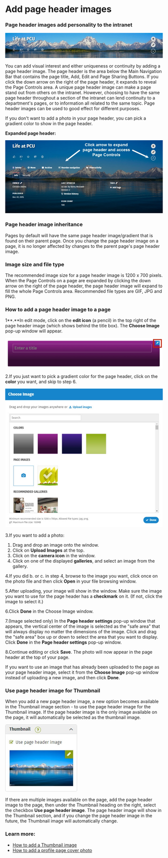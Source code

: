 # Add page header images

### Page header images add personality to the intranet

![](../../.gitbook/assets/1%20%2820%29.jpg)

  
You can add visual interest and either uniqueness or continuity by adding a page header image. The page header is the area below the Main Navigation Bar that contains the page title, Add, Edit and Page Sharing Buttons. If you click the down arrow on the right of the page header, it expands to reveal the Page Controls area. A unique page header image can make a page stand out from others on the intranet. However, choosing to have the same page header throughout a section of the intranet can lend continuity to a department's pages, or to information all related to the same topic. Page header images can be used to good effect for different purposes.  
  
If you don't want to add a photo in your page header, you can pick a gradient color to show in the page header.  
  
**Expanded page header:**

![](../../.gitbook/assets/2%20%286%29.jpg)



### Page header image inheritance

Pages by default will have the same page header image/gradient that is found on their parent page. Once you change the page header image on a page, it is no longer affected by changes to the parent page's page header image.

### Image size and file type

The recommended image size for a page header image is 1200 x 700 pixels. When the Page Controls on a page are expanded by clicking the down arrow on the right of the page header, the page header image will expand to fill the whole Page Controls area. Recommended file types are GIF, JPG and PNG.

### How to add a page header image to a page

1**.**In edit mode, click on the **edit icon** \(a pencil\) in the top right of the page header image \(which shows behind the title box\). The **Choose Image** pop-up window will appear.

![](../../.gitbook/assets/3%20%289%29.jpg)



2.If you just want to pick a gradient color for the page header, click on the **color** you want, and skip to step 6.

![](../../.gitbook/assets/4%20%289%29.jpg)



3.If you want to add a photo:

1. Drag and drop an image onto the window.
2. Click on **Upload Images** at the top.
3. Click on the **camera icon** in the window.
4. Click on one of the displayed **galleries**, and select an image from the gallery.

4.If you did b. or c. in step 4, browse to the image you want, click once on the photo file and then click **Open** in your file browsing window.

5.After uploading, your image will show in the window. Make sure the image you want to use for the page header has a **checkmark** on it. \(If not, click the image to select it.\)

6.Click **Done** in the Choose Image window.

7.\(Image selected only\) In the **Page header settings** pop-up window that appears, the vertical center of the image is selected as the "safe area" that will always display no matter the dimensions of the image. Click and drag the "safe area" box up or down to select the area that you want to display. Click **Done** in the **Page header settings** pop-up window.

8.Continue editing or click **Save**. The photo will now appear in the page header at the top of your page.

If you want to use an image that has already been uploaded to the page as your page header image, select it from the **Choose Image** pop-up window instead of uploading a new image, and then click **Done**.

### Use page header image for Thumbnail

When you add a new page header image, a new option becomes available in the Thumbnail image section - to use the page header image for the Thumbnail image. If the page header image is the only image available on the page, it will automatically be selected as the thumbnail image.

![](../../.gitbook/assets/5%20%283%29.jpg)



  
If there are multiple images available on the page, add the page header image to the page, then under the Thumbnail heading on the right, select the checkbox **Use page header image**. The page header image will show in the Thumbnail section, and if you change the page header image in the future, the Thumbnail image will automatically change.

### Learn more:

* [How to add a Thumbnail image](add-thumbnail-images/)
* [How to add a profile page cover photo](../profile-pages/add-a-profile-cover-photo.md)

